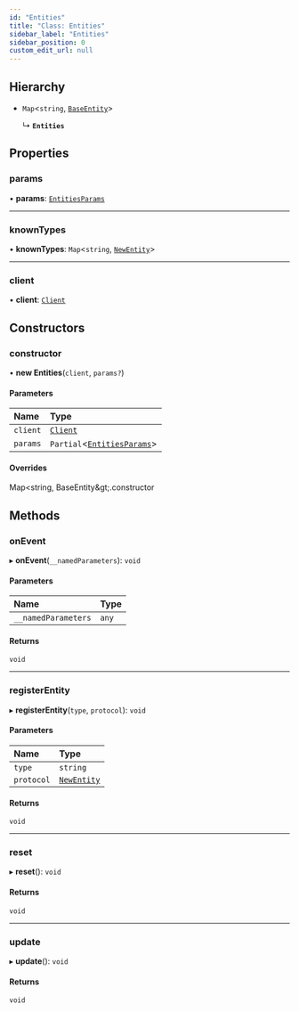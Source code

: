 ```yaml
---
id: "Entities"
title: "Class: Entities"
sidebar_label: "Entities"
sidebar_position: 0
custom_edit_url: null
---
```


## Hierarchy

- `Map`<`string`, [`BaseEntity`](BaseEntity.md)\>

  ↳ **`Entities`**

## Properties

### params

• **params**: [`EntitiesParams`](../modules.md#entitiesparams-36)

___

### knownTypes

• **knownTypes**: `Map`<`string`, [`NewEntity`](../modules.md#newentity-36)\>

___

### client

• **client**: [`Client`](Client.md)

## Constructors

### constructor

• **new Entities**(`client`, `params?`)

#### Parameters

| Name | Type |
| :------ | :------ |
| `client` | [`Client`](Client.md) |
| `params` | `Partial`<[`EntitiesParams`](../modules.md#entitiesparams-36)\> |

#### Overrides

Map&lt;string, BaseEntity\&gt;.constructor

## Methods

### onEvent

▸ **onEvent**(`__namedParameters`): `void`

#### Parameters

| Name | Type |
| :------ | :------ |
| `__namedParameters` | `any` |

#### Returns

`void`

___

### registerEntity

▸ **registerEntity**(`type`, `protocol`): `void`

#### Parameters

| Name | Type |
| :------ | :------ |
| `type` | `string` |
| `protocol` | [`NewEntity`](../modules.md#newentity-36) |

#### Returns

`void`

___

### reset

▸ **reset**(): `void`

#### Returns

`void`

___

### update

▸ **update**(): `void`

#### Returns

`void`
